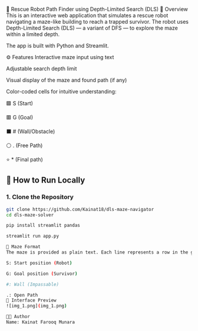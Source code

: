 🤖 Rescue Robot Path Finder using Depth-Limited Search (DLS)
📌 Overview
This is an interactive web application that simulates a rescue robot navigating a maze-like building to reach a trapped survivor. The robot uses Depth-Limited Search (DLS) — a variant of DFS — to explore the maze within a limited depth.

The app is built with Python and Streamlit.

⚙️ Features
Interactive maze input using text

Adjustable search depth limit

Visual display of the maze and found path (if any)

Color-coded cells for intuitive understanding:

🟩 S (Start)

🟥 G (Goal)

⬛ # (Wall/Obstacle)

⚪ . (Free Path)

⭐ * (Final path)

## 🚀 How to Run Locally

### 1. Clone the Repository

```bash
git clone https://github.com/Kainat18/dls-maze-navigator
cd dls-maze-solver

pip install streamlit pandas

streamlit run app.py

🧱 Maze Format
The maze is provided as plain text. Each line represents a row in the grid.

S: Start position (Robot)

G: Goal position (Survivor)

#: Wall (Impassable)

.: Open Path
📸 Interface Preview
![img_1.png](img_1.png)

🧑‍💻 Author
Name: Kainat Farooq Munara

